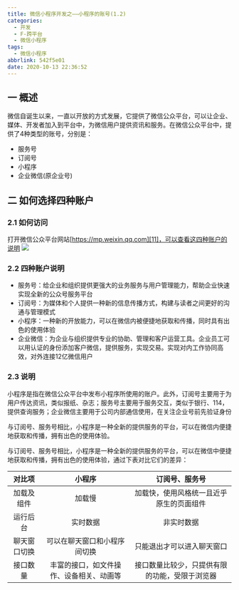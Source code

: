 ```yaml
---
title: 微信小程序开发之——小程序的账号(1.2)
categories:
  - 开发
  - F-跨平台
  - 微信小程序
tags:
  - 微信小程序
abbrlink: 542f5e01
date: 2020-10-13 22:36:52
---
```

## 一 概述

微信自诞生以来，一直以开放的方式发展，它提供了微信公众平台，可以让企业、媒体、开发者加入到平台中，为微信用户提供资讯和服务。在微信公众平台中，提供了4种类型的账号，分别是：

* 服务号
* 订阅号
* 小程序
* 企业微信(原企业号)

<!--more-->

## 二 如何选择四种账户

### 2.1 如何访问

打开微信公众平台网站[https://mp.weixin.qq.com][11]，可以查看这四种账户的说明
![][1]

### 2.2 四种账户说明

* 服务号：给企业和组织提供更强大的业务服务与用户管理能力，帮助企业快速实现全新的公众号服务平台
* 订阅号：为媒体和个人提供一种新的信息传播方式，构建与读者之间更好的沟通与管理模式
* 小程序：一种新的开放能力，可以在微信内被便捷地获取和传播，同时具有出色的使用体验
* 企业微信：为企业与组织提供专业的协助、管理和客户运营工具。企业员工可以用认证的身份添加客户微信，提供服务，实现交易。实现对内工作协同高效，对外连接12亿微信用户

### 2.3 说明

小程序是指在微信公众平台中发布小程序所使用的账户。此外，订阅号主要用于为用户传达资讯，类似报纸、杂志；服务号主要用于服务交互，类似于银行、114，提供查询服务；企业微信主要用于公司内部通信使用，在关注企业号前先验证身份

与订阅号、服务号相比，小程序是一种全新的提供服务的平台，可以在微信内便捷地获取和传播，拥有出色的使用体验。

与订阅号、服务号相比，小程序是一种全新的提供服务的平台，可以在微信中便捷地获取和传播，拥有出色的使用体验，通过下表对比它们的差异：

|    对比项    |                  小程序                  |                 订阅号、服务号                 |
| :----------: | :--------------------------------------: | :--------------------------------------------: |
|  加载及组件  |                  加载慢                  |    加载快，使用风格统一且近乎原生的页面组件    |
|   运行后台   |                 实时数据                 |                   非实时数据                   |
| 聊天窗口切换 |       可以在聊天窗口和小程序间切换       |           只能退出才可以进入聊天窗口           |
|   接口数量   | 丰富的接口，如文件操作、设备相关、动画等 | 接口数量比较少，只提供有限的功能，受限于浏览器 |



[1]:https://raw.githubusercontent.com/PGzxc/CDN/master/blog-wechat/wechat-for-accout-select.png
[11]:https://mp.weixin.qq.com/
